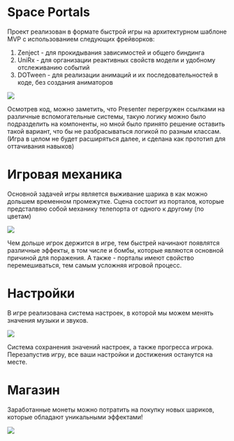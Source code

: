 # Space Portals

Проект реализован в формате быстрой игры на архитектурном шаблоне MVP с использованием следующих фрейворков:
1.	Zenject - для прокидывания зависимостей и общего биндинга
2.	UniRx - для организации реактивных свойств модели и удобному отслеживанию событий
3.	DOTween - для реализации анимаций и их последовательностей в коде, без создания аниматоров

![](https://github.com/SteriksGame/Space-Portals/blob/main/GIFs/MainMenu.gif)

Осмотрев код, можно заметить, что Presenter перегружен ссылками на различные вспомогательные системы, такую логику можно было подразделить на компоненты, 
но мной было принято решение оставить такой вариант, что бы не разбрасываться логикой по разным классам. 
(Игра в целом не будет расширяться далее, и сделана как прототип для оттачивания навыков)

# Игровая механика

Основной задачей игры является выживание шарика в как можно дольшем временном промежутке. 
Сцена состоит из порталов, которые предсталвяю собой механику телепорта от одного к другому (по цветам)

![](https://github.com/SteriksGame/Space-Portals/blob/main/GIFs/PlayProcess.gif)

Чем дольше игрок держится в игре, тем быстрей начинают появлятся различные эффекты, в том числе и бомбы, которые являются основной причиной для поражения.
А также - порталы имеют свойство перемешиваться, тем самым усложняя игровой процесс.

# Настройки

В игре реализована система настроек, в которой мы можем менять значения музыки и звуков.

![](https://github.com/SteriksGame/Space-Portals/blob/main/GIFs/SettingsMenu.gif)

Система сохранения значений настроек, а также прогресса игрока. Перезапустив игру, все ваши настройки и достижения останутся на месте.

# Магазин

Заработанные монеты можно потратить на покупку новых шариков, которые обладают уникальными эффектами!

![](https://github.com/SteriksGame/Space-Portals/blob/main/GIFs/StoreMenu.gif)
